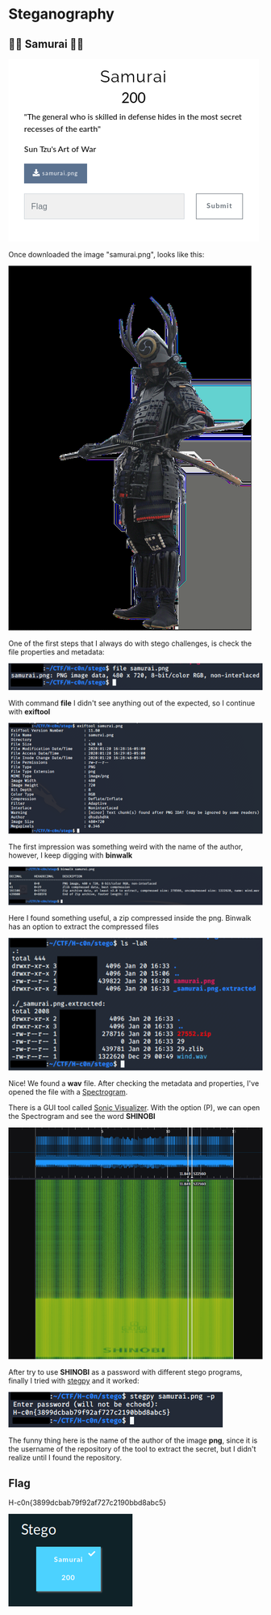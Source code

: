 # Steganography

## 🐱‍👤 Samurai 🐱‍👤

![Screenshot](https://raw.githubusercontent.com/Gh05t1nTh3SSH/Write-ups/master/CTF/H-c0n%202020/Images/Samurai/samurai_title.png)

Once downloaded the image "samurai.png", looks like this:

![Screenshot](https://github.com/Gh05t1nTh3SSH/Write-ups/blob/master/CTF/H-c0n%202020/Images/Samurai/samu.png)

One of the first steps that I always do with stego challenges, is check the file properties and metadata:

![Screenshot](https://raw.githubusercontent.com/Gh05t1nTh3SSH/Write-ups/master/CTF/H-c0n%202020/Images/Samurai/filesamu.png)

With command **file** I didn't see anything out of the expected, so I continue with **exiftool**

![Screenshot](https://raw.githubusercontent.com/Gh05t1nTh3SSH/Write-ups/master/CTF/H-c0n%202020/Images/Samurai/exiftool.png)

The first impression was something weird with the name of the author, however, I keep digging with **binwalk**

![Screenshot](https://raw.githubusercontent.com/Gh05t1nTh3SSH/Write-ups/master/CTF/H-c0n%202020/Images/Samurai/binwalk.png)

Here I found something useful, a zip compressed inside the png. Binwalk has an option to extract the compressed files

![Screenshot](https://github.com/Gh05t1nTh3SSH/Write-ups/blob/master/CTF/H-c0n%202020/Images/Samurai/listextractof.png)

Nice! We found a **wav** file. After checking the metadata and properties, I've opened the file with a [Spectrogram](https://en.wikipedia.org/wiki/Spectrogram).

There is a GUI tool called [Sonic Visualizer](https://www.sonicvisualiser.org/). With the option (P), we can open the Spectrogram and see the word **SHINOBI**

![Screenshot](https://raw.githubusercontent.com/Gh05t1nTh3SSH/Write-ups/master/CTF/H-c0n%202020/Images/Samurai/spectro.png)

After try to use **SHINOBI** as a password with different stego programs, finally I tried with [stegpy](https://github.com/dhsdshdhk/stegpy) and it worked:

![Screenshot](https://raw.githubusercontent.com/Gh05t1nTh3SSH/Write-ups/master/CTF/H-c0n%202020/Images/Samurai/stegpy.png)

The funny thing here is the name of the author of the image **png**, since it is the username of the repository of the tool to extract the secret, but I didn't realize until I found the repository.

## Flag

H-c0n{3899dcbab79f92af727c2190bbd8abc5}

![Screenshot](https://raw.githubusercontent.com/Gh05t1nTh3SSH/Write-ups/master/CTF/H-c0n%202020/Images/Samurai/complete.png)
